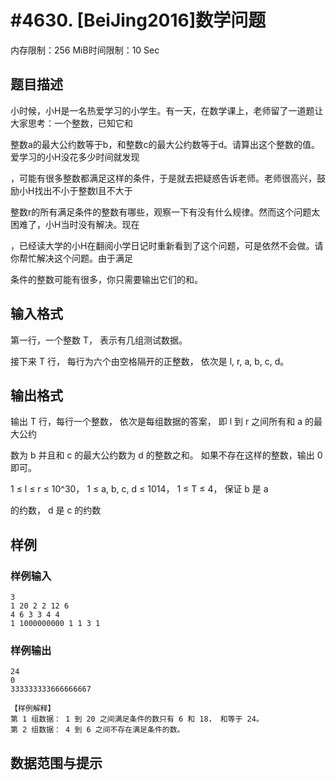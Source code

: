 # #4630. [BeiJing2016]数学问题

内存限制：256 MiB时间限制：10 Sec

## 题目描述

小时候，小H是一名热爱学习的小学生。有一天，在数学课上，老师留了一道题让大家思考：一个整数，已知它和

整数a的最大公约数等于b，和整数c的最大公约数等于d。请算出这个整数的值。爱学习的小H没花多少时间就发现

，可能有很多整数都满足这样的条件，于是就去把疑惑告诉老师。老师很高兴，鼓励小H找出不小于整数l且不大于

整数r的所有满足条件的整数有哪些，观察一下有没有什么规律。然而这个问题太困难了，小H当时没有解决。现在

，已经读大学的小H在翻阅小学日记时重新看到了这个问题，可是依然不会做。请你帮忙解决这个问题。由于满足

条件的整数可能有很多，你只需要输出它们的和。

## 输入格式

第一行，一个整数 T， 表示有几组测试数据。

接下来 T 行， 每行为六个由空格隔开的正整数， 依次是 l, r, a, b, c, d。

## 输出格式

输出 T 行，每行一个整数， 依次是每组数据的答案， 即 l 到 r 之间所有和 a 的最大公约

数为 b 并且和 c 的最大公约数为 d 的整数之和。 如果不存在这样的整数，输出 0 即可。

1 &le; l &le; r &le; 10^30， 1 &le; a, b, c, d &le; 1014， 1 &le; T &le; 4， 保证 b 是 a

的约数， d 是 c 的约数

## 样例

### 样例输入

    
    3
    1 20 2 2 12 6
    4 6 3 3 4 4
    1 1000000000 1 1 3 1
    

### 样例输出

    
    24
    0
    333333333666666667
    
    【样例解释】
    第 1 组数据： 1 到 20 之间满足条件的数只有 6 和 18， 和等于 24。
    第 2 组数据： 4 到 6 之间不存在满足条件的数。
    

## 数据范围与提示
